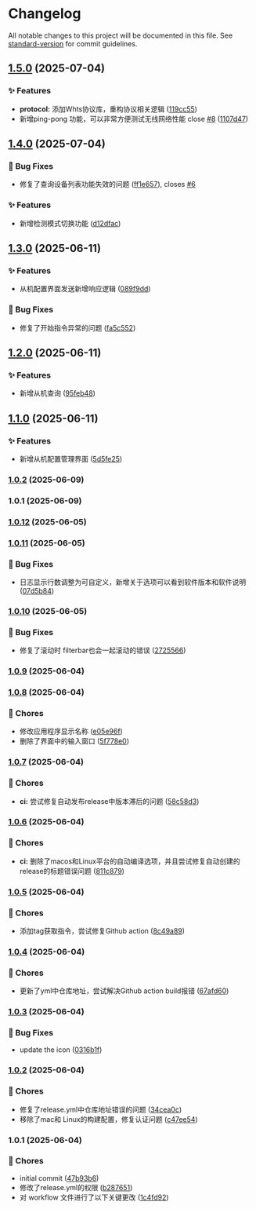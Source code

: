 # Changelog

All notable changes to this project will be documented in this file. See [standard-version](https://github.com/conventional-changelog/standard-version) for commit guidelines.

## [1.5.0](https://github.com/ylongwang2782/WhtsViewer/compare/v1.4.0...v1.5.0) (2025-07-04)


### ✨ Features

* **protocol:** 添加Whts协议库，重构协议相关逻辑 ([119cc55](https://github.com/ylongwang2782/WhtsViewer/commit/119cc5524cd859a1f5922bb3ae89e46cf590aa57))
* 新增ping-pong 功能，可以非常方便测试无线网络性能 close [#8](https://github.com/ylongwang2782/WhtsViewer/issues/8) ([1107d47](https://github.com/ylongwang2782/WhtsViewer/commit/1107d47869f1fe2604e7bd5f21282311fd1326b0))

## [1.4.0](https://github.com/ylongwang2782/WhtsViewer/compare/v1.3.0...v1.4.0) (2025-07-04)


### 🐛 Bug Fixes

* 修复了查询设备列表功能失效的问题 ([ff1e657](https://github.com/ylongwang2782/WhtsViewer/commit/ff1e657851237ec5d11e09bb79c0d3b542c40fa1)), closes [#6](https://github.com/ylongwang2782/WhtsViewer/issues/6)


### ✨ Features

* 新增检测模式切换功能 ([d12dfac](https://github.com/ylongwang2782/WhtsViewer/commit/d12dfacf5a26105cab536ad46943f1aba45006fa))

## [1.3.0](https://github.com/ylongwang2782/WhtsViewer/compare/v1.2.0...v1.3.0) (2025-06-11)


### ✨ Features

* 从机配置界面发送新增响应逻辑 ([089f9dd](https://github.com/ylongwang2782/WhtsViewer/commit/089f9dd3647475b6de5c5d28356d87d8f05bcf4b))


### 🐛 Bug Fixes

* 修复了开始指令异常的问题 ([fa5c552](https://github.com/ylongwang2782/WhtsViewer/commit/fa5c552fc5632bec8da8d8683f7197ec6badf98f))

## [1.2.0](https://github.com/ylongwang2782/WhtsViewer/compare/v1.1.0...v1.2.0) (2025-06-11)


### ✨ Features

* 新增从机查询 ([95feb48](https://github.com/ylongwang2782/WhtsViewer/commit/95feb484771e0b6756c3803da00018c53a761d27))

## [1.1.0](https://github.com/ylongwang2782/WhtsViewer/compare/v1.0.2...v1.1.0) (2025-06-11)


### ✨ Features

* 新增从机配置管理界面 ([5d5fe25](https://github.com/ylongwang2782/WhtsViewer/commit/5d5fe25258ac7291578a4f08cf43c1100720ce8e))

### [1.0.2](https://github.com/ylongwang2782/WhtsViewer/compare/v1.0.1...v1.0.2) (2025-06-09)

### 1.0.1 (2025-06-09)

### [1.0.12](https://github.com/ylongwang2782/SerialLogViewer/compare/v1.0.11...v1.0.12) (2025-06-05)

### [1.0.11](https://github.com/ylongwang2782/SerialLogViewer/compare/v1.0.10...v1.0.11) (2025-06-05)


### 🐛 Bug Fixes

* 日志显示行数调整为可自定义，新增关于选项可以看到软件版本和软件说明 ([07d5b84](https://github.com/ylongwang2782/SerialLogViewer/commit/07d5b844bc00656080091caf82b19fd3c557646e))

### [1.0.10](https://github.com/ylongwang2782/SerialLogViewer/compare/v1.0.9...v1.0.10) (2025-06-05)


### 🐛 Bug Fixes

* 修复了滚动时 filterbar也会一起滚动的错误 ([2725566](https://github.com/ylongwang2782/SerialLogViewer/commit/272556644c326625edfc68918f64509aabb945c8))

### [1.0.9](https://github.com/ylongwang2782/SerialLogViewer/compare/v1.0.8...v1.0.9) (2025-06-04)

### [1.0.8](https://github.com/ylongwang2782/SerialLogViewer/compare/v1.0.7...v1.0.8) (2025-06-04)


### 🔧 Chores

* 修改应用程序显示名称 ([e05e96f](https://github.com/ylongwang2782/SerialLogViewer/commit/e05e96f6f6c8fb5cb11de9f07f0f4481e1d3fb03))
* 删除了界面中的输入窗口 ([5f778e0](https://github.com/ylongwang2782/SerialLogViewer/commit/5f778e03912a9578dd7bc4279dff2bec62025413))

### [1.0.7](https://github.com/ylongwang2782/SerialLogViewer/compare/v1.0.6...v1.0.7) (2025-06-04)


### 🔧 Chores

* **ci:** 尝试修复自动发布release中版本滞后的问题 ([58c58d3](https://github.com/ylongwang2782/SerialLogViewer/commit/58c58d32ec2b3bf29dab4ecd7b6bc00a82581d2a))

### [1.0.6](https://github.com/ylongwang2782/SerialLogViewer/compare/v1.0.5...v1.0.6) (2025-06-04)


### 🔧 Chores

* **ci:** 删除了macos和Linux平台的自动编译选项，并且尝试修复自动创建的release的标题错误问题 ([811c879](https://github.com/ylongwang2782/SerialLogViewer/commit/811c87985ac465b9137d93c232d84a37cc09d7bf))

### [1.0.5](https://github.com/ylongwang2782/SerialLogViewer/compare/v1.0.4...v1.0.5) (2025-06-04)


### 🔧 Chores

* 添加tag获取指令，尝试修复Github action ([8c49a89](https://github.com/ylongwang2782/SerialLogViewer/commit/8c49a89e5458e62341a60db0469009e2a72b0953))

### [1.0.4](https://github.com/ylongwang2782/SerialLogViewer/compare/v1.0.3...v1.0.4) (2025-06-04)


### 🔧 Chores

* 更新了yml中仓库地址，尝试解决Github action build报错 ([67afd60](https://github.com/ylongwang2782/SerialLogViewer/commit/67afd60f1c16491dce2c9332843e42e1efb34054))

### [1.0.3](https://github.com/yourusername/seriallog-viewer/compare/v1.0.2...v1.0.3) (2025-06-04)


### 🐛 Bug Fixes

* update the icon ([0316b1f](https://github.com/yourusername/seriallog-viewer/commit/0316b1f05951fb680448a34d4561e7bf2d964a33))

### [1.0.2](https://github.com/yourusername/seriallog-viewer/compare/v1.0.1...v1.0.2) (2025-06-04)


### 🔧 Chores

* 修复了release.yml中仓库地址错误的问题 ([34cea0c](https://github.com/yourusername/seriallog-viewer/commit/34cea0c8dc57bdb75d6acf39a1814c758a7ca290))
* 移除了mac和 Linux的构建配置，修复认证问题 ([c47ee54](https://github.com/yourusername/seriallog-viewer/commit/c47ee54065437fccb40d4236d3d52d6482f21938))

### 1.0.1 (2025-06-04)


### 🔧 Chores

* initial commit ([47b93b6](https://github.com/yourusername/seriallog-viewer/commit/47b93b6104ea94b6a77f620ec17c25b750706bff))
* 修改了release.yml的权限 ([b287651](https://github.com/yourusername/seriallog-viewer/commit/b28765137091d837ff0d22f12597856dc22675c9))
* 对 workflow 文件进行了以下关键更改 ([1c4fd92](https://github.com/yourusername/seriallog-viewer/commit/1c4fd922b8ee8f04a0f923d3fa6722c7cbb89fef))
